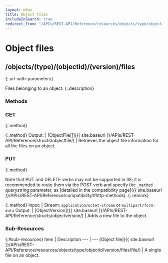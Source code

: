 ```yaml
---
layout: mfws
title: Object files
includeInSearch: true
redirect_from: "/APIs/REST-API/Reference/resources/objects/type/objectid/version/files.html"
---
```


# Object files

## /objects/(type)/(objectid)/(version)/files
{:.url-with-parameters}

Files belonging to an object. 
{:.description}

### Methods

### GET
{:.method}

{:.method}
Output: | [ObjectFile[]]({{ site.baseurl }}/APIs/REST-API/Reference/structs/objectfile/)
| Retrieves the object file information for all the files on an object. 

### PUT
{:.method}

Note that PUT and DELETE verbs may not be supported in IIS; it is recommended to route them via the POST verb and specify the `_method` querystring parameter, as [detailed in the compatibility page]({{ site.baseurl }}/APIs/REST-API/Reference/compatibility/#http-methods).
{:.remark}

{:.method}
Input: | Stream: `application/octet-stream` or `multipart/form-data`
Output: | [ObjectVersion]({{ site.baseurl }}/APIs/REST-API/Reference/structs/objectversion/)
| Adds a new file to the object. 

### Sub-Resources

{:#sub-resources}
Item | Description
--- | ---
[Object file]({{ site.baseurl }}/APIs/REST-API/Reference/resources/objects/type/objectid/version/files/file/) | A single file on an object.
